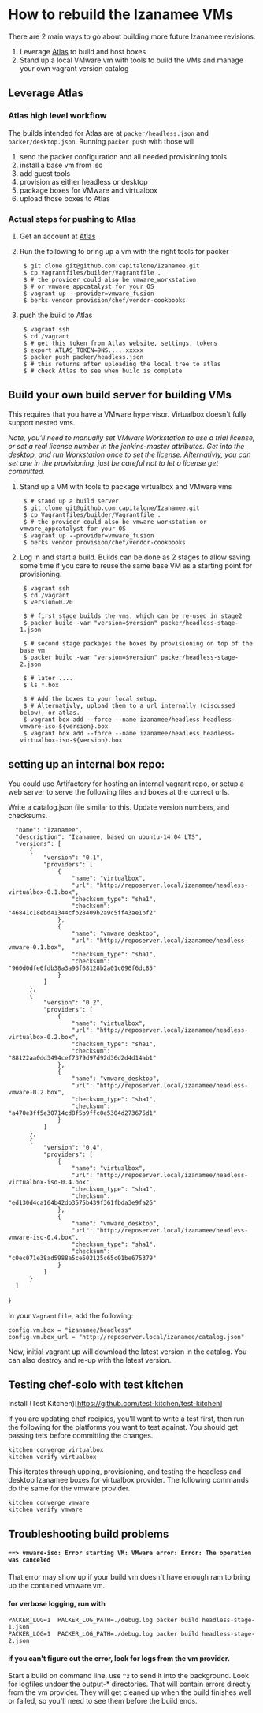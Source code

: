 
# How to rebuild the Izanamee VMs

There are 2 main ways to go about building more future Izanamee revisions.

1. Leverage [Atlas](https://atlas.hashicorp.com/) to build and host boxes
2. Stand up a local VMware vm with tools to build the VMs and manage
   your own vagrant version catalog

## Leverage Atlas

### Atlas high level workflow
The builds intended for Atlas are at `packer/headless.json` and `packer/desktop.json`.
Running `packer push` with those will

1. send the packer configuration and all needed provisioning tools
1. install a base vm from iso
1. add guest tools
1. provision as either headless or desktop
1. package boxes for VMware and virtualbox
1. upload those boxes to Atlas

### Actual steps for pushing to Atlas

1. Get an account at [Atlas](https://atlas.hashicorp.com/)

2. Run the following to bring up a vm with the right tools for packer

        $ git clone git@github.com:capitalone/Izanamee.git
        $ cp Vagrantfiles/builder/Vagrantfile .
        $ # the provider could also be vmware_workstation
        $ # or vmware_appcatalyst for your OS
        $ vagrant up --provider=vmware_fusion
        $ berks vendor provision/chef/vendor-cookbooks

3. push the build to Atlas

        $ vagrant ssh
        $ cd /vagrant
        $ # get this token from Atlas website, settings, tokens
        $ export ATLAS_TOKEN=9NS.....xxxxx
        $ packer push packer/headless.json
        $ # this returns after uploading the local tree to atlas
        $ # check Atlas to see when build is complete

## Build your own build server for building VMs

This requires that you have a VMware hypervisor.  Virtualbox doesn't fully
support nested vms.

*Note, you'll need to manually set VMware Workstation to use a trial license,
 or set a real license number in the jenkins-master attributes.  Get into
 the desktop, and run Workstation once to set the license.  Alternativly, you can
 set one in the provisioning, just be careful not to let a license get committed.*

1. Stand up a VM with tools to package virtualbox and VMware vms

        $ # stand up a build server
        $ git clone git@github.com:capitalone/Izanamee.git
        $ cp Vagrantfiles/builder/Vagrantfile .
        $ # the provider could also be vmware_workstation or vmware_appcatalyst for your OS
        $ vagrant up --provider=vmware_fusion
        $ berks vendor provision/chef/vendor-cookbooks


1. Log in and start a build.
   Builds can be done as 2 stages to allow saving some time if you care to reuse
   the same base VM as a starting point for provisioning.

        $ vagrant ssh
        $ cd /vagrant
        $ version=0.20

        $ # first stage builds the vms, which can be re-used in stage2
        $ packer build -var "version=$version" packer/headless-stage-1.json

        $ # second stage packages the boxes by provisioning on top of the base vm
        $ packer build -var "version=$version" packer/headless-stage-2.json

        $ # later ....
        $ ls *.box

        $ # Add the boxes to your local setup.
        $ # Alternativly, upload them to a url internally (discussed below), or atlas.
        $ vagrant box add --force --name izanamee/headless headless-vmware-iso-${version}.box
        $ vagrant box add --force --name izanamee/headless headless-virtualbox-iso-${version}.box


## setting up an internal box repo:

You could use Artifactory for hosting an internal vagrant repo, or setup a web server
to serve the following files and boxes at the correct urls.

Write a catalog.json file similar to this.  Update version numbers, and checksums.

      "name": "Izanamee",
      "description": "Izanamee, based on ubuntu-14.04 LTS",
      "versions": [
          {
              "version": "0.1",
              "providers": [
                  {
                      "name": "virtualbox",
                      "url": "http://reposerver.local/izanamee/headless-virtualbox-0.1.box",
                      "checksum_type": "sha1",
                      "checksum": "46841c18ebd41344cfb28409b2a9c5ff43ae1bf2"
                  },
                  {
                      "name": "vmware_desktop",
                      "url": "http://reposerver.local/izanamee/headless-vmware-0.1.box",
                      "checksum_type": "sha1",
                      "checksum": "960d0dfe6fdb38a3a96f68128b2a01c096f6dc85"
                  }
              ]
          },
          {
              "version": "0.2",
              "providers": [
                  {
                      "name": "virtualbox",
                      "url": "http://reposerver.local/izanamee/headless-virtualbox-0.2.box",
                      "checksum_type": "sha1",
                      "checksum": "88122aa0dd3494cef7379d97d92d36d2d4d14ab1"
                  },
                  {
                      "name": "vmware_desktop",
                      "url": "http://reposerver.local/izanamee/headless-vmware-0.2.box",
                      "checksum_type": "sha1",
                      "checksum": "a470e3ff5e30714cd8f5b9ffc0e5304d273675d1"
                  }
              ]
          },
          {
              "version": "0.4",
              "providers": [
                  {
                      "name": "virtualbox",
                      "url": "http://reposerver.local/izanamee/headless-virtualbox-iso-0.4.box",
                      "checksum_type": "sha1",
                      "checksum": "ed130d4ca164b42db3575b439f361fbda3e9fa26"
                  },
                  {
                      "name": "vmware_desktop",
                      "url": "http://reposerver.local/izanamee/headless-vmware-iso-0.4.box",
                      "checksum_type": "sha1",
                      "checksum": "c0ec071e38ad5988a5ce502125c65c01be675379"
                  }
              ]
          }
      ]
  }

In your `Vagrantfile`, add the following:

    config.vm.box = "izanamee/headless"
    config.vm.box_url = "http://reposerver.local/izanamee/catalog.json"

Now, initial vagrant up will download the latest version in the catalog.  You can also destroy
and re-up with the latest version.


## Testing chef-solo with test kitchen

Install (Test Kitchen)[https://github.com/test-kitchen/test-kitchen]

If you are updating chef recipies, you'll want to write a test first,
then run the following for the platforms you want to test against.  You
should get passing tets before committing the changes.

    kitchen converge virtualbox
    kitchen verify virtualbox

This iterates through upping, provisioning, and testing the headless and desktop
Izanamee boxes for virtualbox provider.  The following commands do the same for the
vmware provider.

    kitchen converge vmware
    kitchen verify vmware

## Troubleshooting build problems

#### `==> vmware-iso: Error starting VM: VMware error: Error: The operation was canceled`

That error may show up if your build vm doesn't have enough ram to bring up the contained vmware vm.

#### for verbose logging, run with

    PACKER_LOG=1  PACKER_LOG_PATH=./debug.log packer build headless-stage-1.json
    PACKER_LOG=1  PACKER_LOG_PATH=./debug.log packer build headless-stage-2.json

#### if you can't figure out the error, look for logs from the vm provider.

Start a build on command line, use `^z` to send it into the background.  Look for
logfiles undoer the output-* directories.  That will contain errors directly from
the vm provider.  They will get cleaned up when the build finishes well or failed,
so you'll need to see them before the build ends.
